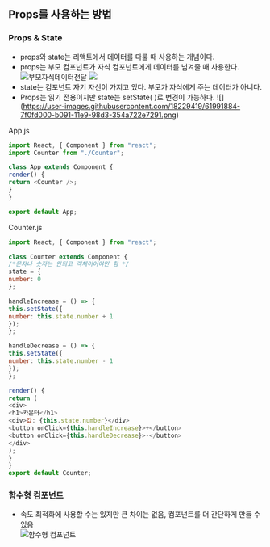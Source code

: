 ## Props를 사용하는 방법

### Props & State
- props와 state는 리액트에서 데이터를 다룰 때 사용하는 개념이다.
- props는 부모 컴포넌트가 자식 컴포넌트에게 데이터를 넘겨줄 때 사용한다.<br/>
![부모자식데이터전달](https://user-images.githubusercontent.com/18229419/61991842-c184dd00-b090-11e9-85d9-d58982577fbb.png)
![](https://user-images.githubusercontent.com/18229419/61991843-c2b60a00-b090-11e9-8400-fac56245fd2f.png)
- state는 컴포넌트 자기 자신이 가지고 있다. 부모가 자식에게 주는 데이터가 아니다.
- Props는 읽기 전용이지만 state는 setState( )로 변경이 가능하다.
 ![] (https://user-images.githubusercontent.com/18229419/61991884-7f0fd000-b091-11e9-98d3-354a722e7291.png)
 
App.js
~~~js
import React, { Component } from "react";
import Counter from "./Counter";

class App extends Component {
render() {
return <Counter />;
}
}

export default App;
~~~

Counter.js
~~~js
import React, { Component } from "react";

class Counter extends Component {
/*문자나 숫자는 안되고 객체이어야만 함 */
state = {
number: 0
};

handleIncrease = () => {
this.setState({
number: this.state.number + 1
});
};

handleDecrease = () => {
this.setState({
number: this.state.number - 1
});
};

render() {
return (
<div>
<h1>카운터</h1>
<div>값: {this.state.number}</div>
<button onClick={this.handleIncrease}>+</button>
<button onClick={this.handleDecrease}>-</button>
</div>
);
}
}
export default Counter;
~~~

### 함수형 컴포넌트 
- 속도 최적화에 사용할 수는 있지만 큰 차이는 없음, 컴포넌트를 더 간단하게 만들 수 있음<br/>
![함수형 컴포넌트](https://user-images.githubusercontent.com/18229419/61991846-c3e73700-b090-11e9-92d9-a13e1e20acf1.png)
